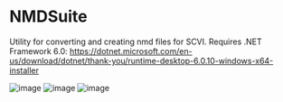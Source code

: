 # NMDSuite
Utility for converting and creating nmd files for SCVI. Requires .NET Framework 6.0: https://dotnet.microsoft.com/en-us/download/dotnet/thank-you/runtime-desktop-6.0.10-windows-x64-installer

![image](https://user-images.githubusercontent.com/32424374/198909919-8b91756b-cd0b-4592-9f7b-3499f596446d.png)
![image](https://user-images.githubusercontent.com/32424374/198909948-d1d4fd8a-6bc6-48e3-b707-220e95a459f7.png)
![image](https://user-images.githubusercontent.com/32424374/198909967-a20631fa-03a4-4208-8948-950f54f399a0.png)
